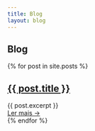 ```yaml
---
title: Blog
layout: blog
---
```


<main class="lista">
    <h2 class="blog">Blog</h2>
    {% for post in site.posts %}
    <article class="post">
        <h2><a href="{{ post.url }}">{{ post.title }}</a></h2>
        {{ post.excerpt }}
        <div class="ler-mais"><a href="{{ post.url }}">Ler mais →</a></div>
    </article>
    {% endfor %}
</main>